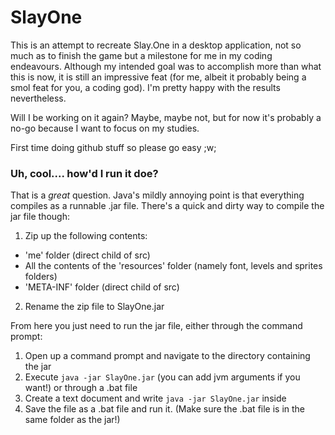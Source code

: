 # SlayOne

This is an attempt to recreate Slay.One in a desktop application, not so much as to finish the game but a milestone for me in my coding endeavours. Although my intended goal was to accomplish more than what this is now, it is still an impressive feat (for me, albeit it probably being a smol feat for you, a coding god). I'm pretty happy with the results nevertheless.

Will I be working on it again? Maybe, maybe not, but for now it's probably a no-go because I want to focus on my studies. 

First time doing github stuff so please go easy ;w;

### Uh, cool.... how'd I run it doe?

That is a *great* question. Java's mildly annoying point is that everything compiles as a runnable .jar file. There's a quick and dirty way to compile the jar file though:
1. Zip up the following contents:
  - 'me' folder (direct child of src)
  - All the contents of the 'resources' folder (namely font, levels and sprites folders)
  - 'META-INF' folder (direct child of src)
2. Rename the zip file to SlayOne.jar

From here you just need to run the jar file, either through the command prompt:
1. Open up a command prompt and navigate to the directory containing the jar
2. Execute `java -jar SlayOne.jar` (you can add jvm arguments if you want!)
or through a .bat file
1. Create a text document and write `java -jar SlayOne.jar` inside
2. Save the file as a .bat file and run it. (Make sure the .bat file is in the same folder as the jar!)
